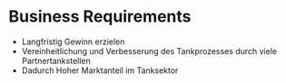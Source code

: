 # Business Requirements

- Langfristig Gewinn erzielen
- Vereinheitlichung und Verbesserung des Tankprozesses durch viele Partnertankstellen
- Dadurch Hoher Marktanteil im Tanksektor
